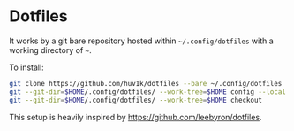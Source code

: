 # Dotfiles

It works by a git bare repository hosted within `~/.config/dotfiles` with
a working directory of `~`.

To install:

```sh
git clone https://github.com/huv1k/dotfiles --bare ~/.config/dotfiles
git --git-dir=$HOME/.config/dotfiles/ --work-tree=$HOME config --local status.showUntrackedFiles no
git --git-dir=$HOME/.config/dotfiles/ --work-tree=$HOME checkout
```

This setup is heavily inspired by https://github.com/leebyron/dotfiles.
